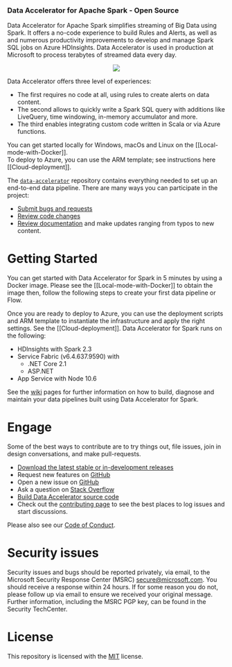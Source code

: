 ### Data Accelerator for Apache Spark - Open Source
Data Accelerator for Apache Spark simplifies streaming of Big Data using Spark.  It offers a no-code experience to build Rules and Alerts, as well as and numerous productivity improvements to develop and manage Spark SQL jobs on Azure HDInsights.  Data Accelerator is used in production at Microsoft to process terabytes of streamed data every day. 
<p align="center"><img style="float: center;" src="https://github.com/Microsoft/data-accelerator/wiki/tutorials/images/readme2.png"></p>

Data Accelerator offers three level of experiences:
 - The first requires no code at all, using rules to create alerts on data content.  
 - The second allows to quickly write a Spark SQL query with additions like LiveQuery, time windowing, in-memory accumulator and more.
 - The third enables integrating custom code written in Scala or via Azure functions.

You can get started locally for Windows, macOs and Linux on the [[Local-mode-with-Docker]].  <br/>
To deploy to Azure, you can use the ARM template; see instructions here [[Cloud-deployment]].<br/>

The [`data-accelerator`](https://github.com/Microsoft/data-accelerator/) repository contains everything needed to set up an end-to-end data pipeline.  There are many ways you can participate in the project:
 - [Submit bugs and requests](https://github.com/Microsoft/data-accelerator/issues)
 - [Review code changes](https://github.com/microsoft/data-accelerator/pulls)
 - [Review documentation](wiki) and make updates ranging from typos to new content.

# Getting Started

You can get started with Data Accelerator for Spark in 5 minutes by using a Docker image.  Please see the [[Local-mode-with-Docker]] to obtain the image then, follow the following steps to create your first data pipeline or Flow.<br/>

Once you are ready to deploy to Azure, you can use the deployment scripts and ARM template to instantiate the infrastructure and apply the right settings.  See the [[Cloud-deployment]].  Data Accelerator for Spark runs on the following:
 - HDInsights with Spark 2.3
 - Service Fabric (v6.4.637.9590) with
   - .NET Core 2.1
   - ASP.NET
 - App Service with Node 10.6

See the [wiki](https://github.com/Microsoft/data-accelerator/wiki) pages for further information on how to build, diagnose and maintain your data pipelines built using Data Accelerator for Spark.

# Engage
Some of the best ways to contribute are to try things out, file issues, join in design conversations, and make pull-requests.

* [Download the latest stable or in-development releases](https://github.com/Microsoft/data-accelerator/wiki)
* Request new features on [GitHub](https://github.com/Microsoft/data-accelerator/blob/master/CONTRIBUTING.md)
* Open a new issue on [GitHub](https://github.com/Microsoft/data-accelerator/issues)
* Ask a question on [Stack Overflow](https://stackoverflow.com/questions/tagged/data-accelerator)
* [Build Data Accelerator source code](CONTRIBUTING.md#build-and-run)
* Check out the [contributing page](CONTRIBUTING.md) to see the best places to log issues and start discussions.

Please also see our [Code of Conduct](CODE_OF_CONDUCT.md).

# Security issues
Security issues and bugs should be reported privately, via email, to the Microsoft Security Response Center (MSRC) secure@microsoft.com. You should receive a response within 24 hours. If for some reason you do not, please follow up via email to ensure we received your original message. Further information, including the MSRC PGP key, can be found in the Security TechCenter.

# License
This repository is licensed with the [MIT](LICENSE) license.